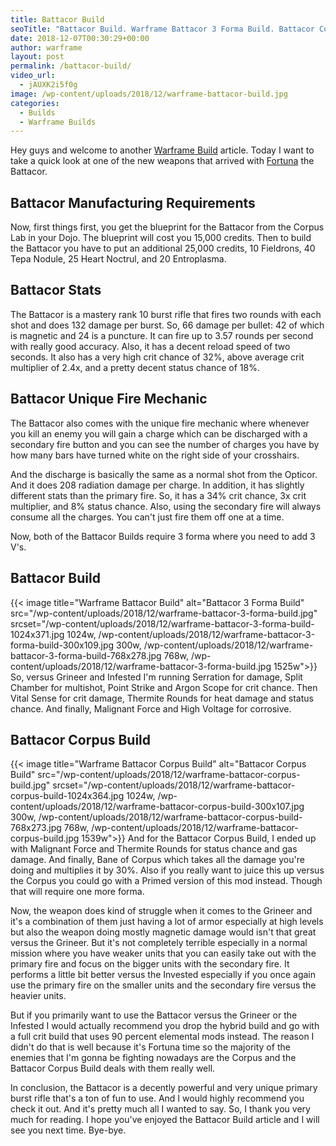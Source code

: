 ```yaml
---
title: Battacor Build
seoTitle: "Battacor Build. Warframe Battacor 3 Forma Build. Battacor Corpus Build"
date: 2018-12-07T00:30:29+00:00
author: warframe
layout: post
permalink: /battacor-build/
video_url:
  - jAUXK2i5f0g
image: /wp-content/uploads/2018/12/warframe-battacor-build.jpg
categories:
  - Builds
  - Warframe Builds
---
```

Hey guys and welcome to another [Warframe Build](/builds/ "Warframe Builds") article. Today I want to take a quick look at one of the new weapons that arrived with [Fortuna](/fortuna/ "Warframe Fortuna") the Battacor. <!--more-->

## Battacor Manufacturing Requirements
Now, first things first, you get the blueprint for the Battacor from the Corpus Lab in your Dojo. The blueprint will cost you 15,000 credits. Then to build the Battacor you have to put an additional 25,000 credits, 10 Fieldrons, 40 Tepa Nodule, 25 Heart Noctrul, and 20 Entroplasma.

## Battacor Stats
The Battacor is a mastery rank 10 burst rifle that fires two rounds with each shot and does 132 damage per burst. So, 66 damage per bullet: 42 of which is magnetic and 24 is a puncture. It can fire up to 3.57 rounds per second with really good accuracy. Also, it has a decent reload speed of two seconds. It also has a very high crit chance of 32%, above average crit multiplier of 2.4x, and a pretty decent status chance of 18%. 

## Battacor Unique Fire Mechanic
The Battacor also comes with the unique fire mechanic where whenever you kill an enemy you will gain a charge which can be discharged with a secondary fire button and you can see the number of charges you have by how many bars have turned white on the right side of your crosshairs. 

And the discharge is basically the same as a normal shot from the Opticor. And it does 208 radiation damage per charge. In addition, it has slightly different stats than the primary fire. So, it has a 34% crit chance, 3x crit multiplier, and 8% status chance. Also, using the secondary fire will always consume all the charges. You can't just fire them off one at a time. 

Now, both of the Battacor Builds require 3 forma where you need to add 3 V's.
## Battacor Build
{{< image title="Warframe Battacor Build" alt="Battacor 3 Forma Build" src="/wp-content/uploads/2018/12/warframe-battacor-3-forma-build.jpg" srcset="/wp-content/uploads/2018/12/warframe-battacor-3-forma-build-1024x371.jpg 1024w, /wp-content/uploads/2018/12/warframe-battacor-3-forma-build-300x109.jpg 300w, /wp-content/uploads/2018/12/warframe-battacor-3-forma-build-768x278.jpg 768w, /wp-content/uploads/2018/12/warframe-battacor-3-forma-build.jpg 1525w">}}
So, versus Grineer and Infested I'm running Serration for damage, Split Chamber for multishot, Point Strike and Argon Scope for crit chance. Then Vital Sense for crit damage, Thermite Rounds for heat damage and status chance. And finally, Malignant Force and High Voltage for corrosive. 

## Battacor Corpus Build 
{{< image title="Warframe Battacor Corpus Build" alt="Battacor Corpus Build" src="/wp-content/uploads/2018/12/warframe-battacor-corpus-build.jpg" srcset="/wp-content/uploads/2018/12/warframe-battacor-corpus-build-1024x364.jpg 1024w, /wp-content/uploads/2018/12/warframe-battacor-corpus-build-300x107.jpg 300w, /wp-content/uploads/2018/12/warframe-battacor-corpus-build-768x273.jpg 768w, /wp-content/uploads/2018/12/warframe-battacor-corpus-build.jpg 1539w">}}
And for the Battacor Corpus Build, I ended up with Malignant Force and Thermite Rounds for status chance and gas damage. And finally, Bane of Corpus which takes all the damage you're doing and multiplies it by 30%. Also if you really want to juice this up versus the Corpus you could go with a Primed version of this mod instead. Though that will require one more forma. 

Now, the weapon does kind of struggle when it comes to the Grineer and it's a combination of them just having a lot of armor especially at high levels but also the weapon doing mostly magnetic damage would isn't that great versus the Grineer. But it's not completely terrible especially in a normal mission where you have weaker units that you can easily take out with the primary fire and focus on the bigger units with the secondary fire. It performs a little bit better versus the Invested especially if you once again use the primary fire on the smaller units and the secondary fire versus the heavier units. 

But if you primarily want to use the Battacor versus the Grineer or the Infested I would actually recommend you drop the hybrid build and go with a full crit build that uses 90 percent elemental mods instead. The reason I didn't do that is well because it's Fortuna time so the majority of the enemies that I'm gonna be fighting nowadays are the Corpus and the Battacor Corpus Build deals with them really well. 

In conclusion, the Battacor is a decently powerful and very unique primary burst rifle that's a ton of fun to use. And I would highly recommend you check it out. And it's pretty much all I wanted to say. So, I thank you very much for reading. I hope you've enjoyed the Battacor Build article and I will see you next time. Bye-bye.